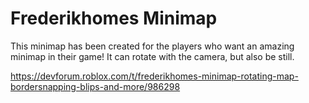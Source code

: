 # Frederikhomes Minimap
  This minimap has been created for the players who want an amazing minimap in their game!
  It can rotate with the camera, but also be still.

https://devforum.roblox.com/t/frederikhomes-minimap-rotating-map-bordersnapping-blips-and-more/986298